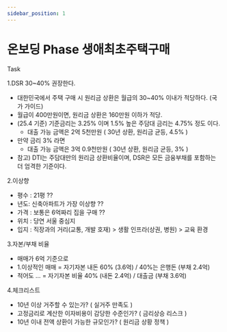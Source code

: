```yaml
---
sidebar_position: 1
---
```


# 온보딩 Phase 생애최초주택구매  

Task

1.DSR 30~40% 권장한다.  
- 대한민국에서 주택 구매 시 원리금 상환은 월급의 30~40% 이내가 적당하다. (국가 가이드)   
- 월급이 400만원이면, 원리금 상환은 160만원 이하가 적당.  
- (25.4 기준) 기준금리는 3.25% 이며 1.5% 높은 주담대 금리는 4.75% 정도 이다.    
  - 대출 가능 금액은 2억 5천만원 ( 30년 상환, 원리금 균등, 4.5% ) 
- 만약 금리 3% 라면  
  - 대출 가능 금액은 3억 0.9천만원 ( 30년 상환, 원리금 균등, 3% ) 
- 참고) DTI는 주담대만의 원리금 상환비율이며, DSR은 모든 금융부채를 포함하는 더 엄격한 기준이다.  


2.이상향
- 평수 : 21평 ?? 
- 년도: 신축아파트가 가장 이상향 ?? 
- 가격 : 보통은 6억짜리 집을 구매 ??   
- 위치 : 당연 서울 중심지  
- 입지 : 직장과의 거리(교통, 개발 호재) > 생활 인프라(상권, 병원) > 교육 환경  

3.자본/부채 비율 
- 매매가 6억 기준으로 
- 1.이상적인 매매 = 자기자본 내돈 60% (3.6억) / 40%는 은행돈 (부채 2.4억)  
- 적어도 … = 자기자본 비율 40% (내돈 2.4억) / 대출금 (부채 3.6억)     

4.체크리스트  
- 10년 이상 거주할 수 있는가? ( 실거주 만족도 )  
- 고정금리로 계산한 이자비용이 감당한 수준인가? ( 금리상승 리스크 ) 
- 10년 이내 전액 상환이 가능한 규모인가? ( 원리금 상황 정책 ) 
